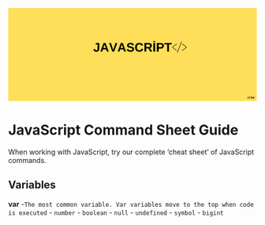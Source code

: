 <div align="center">
	<img src="guide/images/branding/JS.png" title="JavaScript Command Sheet" alt="JavaScript Command Sheet" />
</div>

# JavaScript Command Sheet Guide

When working with JavaScript, try our complete ‘cheat sheet’ of JavaScript commands. 

## Variables


   **var** -`The most common variable. Var variables move to the top when code is executed`
    - `number`
    - `boolean`
    - `null`
    - `undefined`
    - `symbol`
    - `bigint`




